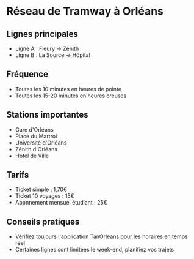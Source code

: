 # Réseau de Tramway à Orléans

## Lignes principales
- Ligne A : Fleury → Zénith
- Ligne B : La Source → Hôpital

## Fréquence
- Toutes les 10 minutes en heures de pointe
- Toutes les 15-20 minutes en heures creuses

## Stations importantes
- Gare d'Orléans
- Place du Martroi
- Université d'Orléans
- Zénith d'Orléans
- Hôtel de Ville

## Tarifs
- Ticket simple : 1,70€
- Ticket 10 voyages : 15€
- Abonnement mensuel étudiant : 25€

## Conseils pratiques
- Vérifiez toujours l'application TanOrleans pour les horaires en temps réel
- Certaines lignes sont limitées le week-end, planifiez vos trajets

